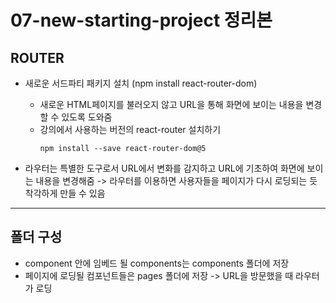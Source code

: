 # 07-new-starting-project 정리본

## ROUTER
- 새로운 서드파티 패키지 설치 (npm install react-router-dom)
	- 새로운 HTML페이지를 불러오지 않고 URL을 통해 화면에 보이는 내용을 변경할 수 있도록 도와줌
	- 강의에서 사용하는 버전의 react-router 설치하기
		```
		npm install --save react-router-dom@5
		```

- 라우터는 특별한 도구로서 URL에서 변화를 감지하고 URL에 기초하여 화면에 보이는 내용을 변경해줌
	-> 라우터를 이용하면 사용자들을 페이지가 다시 로딩되는 듯 착각하게 만들 수 있음

---
## 폴더 구성

- component 안에 임베드 될 components는 components 폴더에 저장
- 페이지에 로딩될 컴포넌트들은 pages 폴더에 저장 -> URL을 방문했을 때 라우터가 로딩